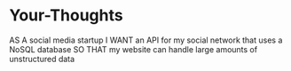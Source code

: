 # Your-Thoughts
AS A social media startup I WANT an API for my social network that uses a NoSQL database SO THAT my website can handle large amounts of unstructured data
